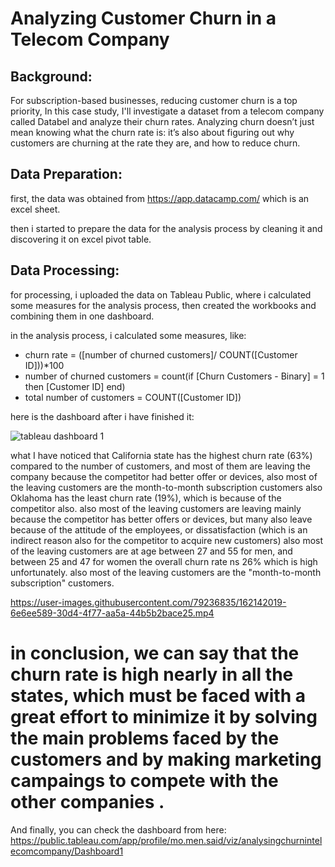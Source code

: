 # Analyzing Customer Churn in a Telecom Company

## Background:
For subscription-based businesses, reducing customer churn is a top priority, In this case study, I'll investigate a dataset from a telecom company called Databel and analyze their churn rates. Analyzing churn doesn’t just mean knowing what the churn rate is: it’s also about figuring out why customers are churning at the rate they are, and how to reduce churn. 

## Data Preparation:
first, the data was obtained from https://app.datacamp.com/ which is an excel sheet.

then i started to prepare the data for the analysis process by cleaning it and discovering it on excel pivot table.

## Data Processing:
for processing, i uploaded the data on Tableau Public, where i calculated some measures for the analysis process, then created the workbooks and combining them in one dashboard.

in the analysis process, i calculated some measures, like:
- churn rate = ([number of churned customers]/ COUNT([Customer ID]))*100
- number of churned customers = count(if [Churn Customers - Binary] = 1 then [Customer ID] end)
- total number of customers = COUNT([Customer ID])

here is the dashboard after i have finished it:

![tableau dashboard 1](https://user-images.githubusercontent.com/79236835/162142275-2e8a0043-eacc-45c4-bff5-9a3b2dc40a55.png)


what I have noticed that California state has the highest churn rate (63%) compared to the number of customers, and most of them are leaving the company because the competitor had better offer or devices, also most of the leaving customers are the month-to-month subscription customers
also Oklahoma has the least churn rate (19%), which is because of the competitor also.
also most of the leaving customers are leaving mainly because the competitor has better offers or devices, but many also leave because of the attitude of the employees, or dissatisfaction (which is an indirect reason also for the competitor to acquire new customers)
also most of the leaving customers are at age between 27 and 55 for men, and between 25 and 47 for women
the overall churn rate ns 26% which is high unfortunately.
also most of the leaving customers are the "month-to-month subscription" customers.


https://user-images.githubusercontent.com/79236835/162142019-6e6ee589-30d4-4f77-aa5a-44b5b2bace25.mp4


# in conclusion, we can say that the churn rate is high nearly in all the states, which must be faced with a great effort to minimize it by solving the main problems faced by the customers and by making marketing campaings to compete with the other companies .

And finally, you can check the dashboard from here: https://public.tableau.com/app/profile/mo.men.said/viz/analysingchurnintelecomcompany/Dashboard1

